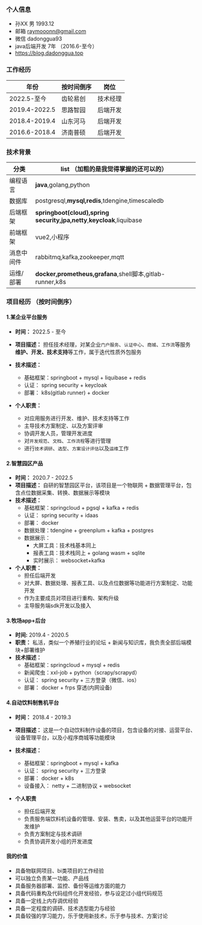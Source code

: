 
### 个人信息

* 孙XX 男 1993.12
* 邮箱 raymooonn@gmail.com
* 微信 dadonggua93
* java后端开发 7年 （2016.6-至今）
* https://blog.dadonggua.top

### 工作经历

| 年份          | 按时间倒序 | 岗位     |
| ------------- | ---------- | -------- |
| 2022.5-至今   | 齿轮易创   | 技术经理 |
| 2019.4-2022.5 | 思路智园   | 后端开发 |
| 2018.4-2019.4 | 山东河马   | 后端开发 |
| 2016.6-2018.4 | 济南普硕   | 后端开发 |

### 技术背景

| 分类       | list （加粗的是我觉得掌握的还可以的）                                  |
| ---------- | ---------------------------------------------------------------------- |
| 编程语言   | **java**,golang,python                                                 |
| 数据库     | postgresql,**mysql,redis**,tdengine,timescaledb                        |
| 后端框架   | **springboot(cloud),spring security,jpa,netty**,**keycloak**,liquibase |
| 前端框架   | vue2,小程序                                                            |
| 消息中间件 | rabbitmq,kafka,zookeeper,mqtt                                          |
| 运维/部署  | **docker,prometheus,grafana**,shell脚本,gitlab-runner,k8s              |


###  项目经历 （按时间倒序）

#### 1.某企业平台服务
* **时间：** 2022.5 - 至今
* **项目描述：** 担任技术经理，对某企业`门户服务`、`认证中心`、`商城`、`工作流`等服务**维护、开发、技术支持**等工作，属于迭代性质外包服务
* **技术描述：**
  * 基础框架：springboot + mysql + liquibase + redis
  * 认证： spring security + keycloak
  * 部署： k8s(gitlab runner) + docker

* **个人职责：**
  * 对应用服务进行开发、维护、技术支持等工作
  * 主导技术方案制定、以及方案评审
  * 协调开发人员，管理开发进度
  * 对`开发规范`、`文档`、`工作流程`等进行管理
  * 进行`技术调研`、`选型`、`方案设计评估`以及`运维`工作

#### 2.智慧园区产品

* **时间：** 2020.7 - 2022.5
* **项目描述：** 自研的智慧园区平台，该项目是一个物联网 + 数据管理平台，包含点位数据采集、转换、数据展示等模块
* **技术描述：**
  * 基础框架：springcloud + pgsql + kafka + redis
  * 认证： spring security + idaas
  * 部署： docker
  * 数据处理：tdengine + greenplum + kafka + postgres
  * 数据展示：
    * 大屏工具：技术栈基本同上
    * 报表工具：技术栈同上 + golang wasm + sqlite
    * 实时展示： websocket+kafka
* **个人职责：**
  * 担任后端开发
  * 对大屏、数据处理、报表工具、以及点位数据等功能进行方案制定、功能开发
  * 作为主要成员对项目进行重构、架构升级
  * 主导服务端sdk开发以及接入

#### 3.牧场app+后台
* **时间:** 2019.4 - 2020.5
* **职责：** 私活，类似一个养殖行业的论坛 + 新闻与知识库，我负责全部后端模块+部署维护
* **技术描述：**
  * 基础框架：springcloud + mysql + redis
  * 新闻爬虫：xxl-job + python（scrapy/scrapyd）
  * 认证： spring security + 三方登录（微信、ios）
  * 部署： docker + frps 穿透(内网设备)

#### 4.自动饮料制售机平台
* **时间：** 2018.4 - 2019.3
* **项目描述：** 这是一个自动饮料制作设备的项目，包含设备的对接、运营平台、设备管理平台，以及小程序商城等功能模块
* **技术描述：**
  * 基础框架：springboot + mysql + kafka
  * 认证： spring security + 三方登录
  * 部署： docker + k8s
  * 设备接入： netty + 二进制协议 + websocket

* **个人职责**
  * 担任后端开发
  * 负责服务端饮料机设备的管理、安装、售卖，以及其他运营平台的功能开发维护
  * 负责方案制定与技术调研
  * 负责协调开发小组的开发进度


#### 我的价值
* 具备物联网项目、bi类项目的工作经验
* 可以独立负责某一功能、产品线
* 具备服务器部署、监控、备份等运维方面的能力
* 具备代码重构及代码组件化开发经验，参与设定过小组代码规范
* 具备一定线上内存调优经验
* 具备一定程度的调研、技术选型能力与经验
* 具备较强的学习能力，乐于使用新技术，乐于参与技术、方案讨论
